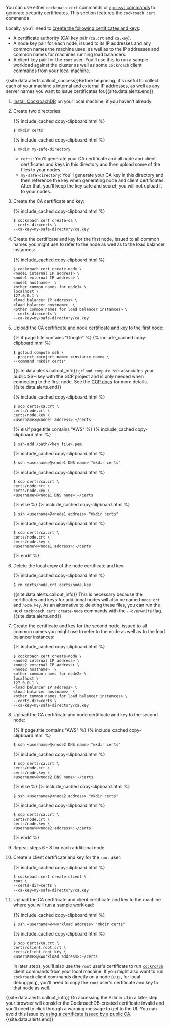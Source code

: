 You can use either `cockroach cert` commands or [`openssl` commands](create-security-certificates-openssl.html) to generate security certificates. This section features the `cockroach cert` commands.

Locally, you'll need to [create the following certificates and keys](cockroach-cert.html):

- A certificate authority (CA) key pair (`ca.crt` and `ca.key`).
- A node key pair for each node, issued to its IP addresses and any common names the machine uses, as well as to the IP addresses and common names for machines running load balancers.
- A client key pair for the `root` user. You'll use this to run a sample workload against the cluster as well as some `cockroach` client commands from your local machine.

{{site.data.alerts.callout_success}}Before beginning, it's useful to collect each of your machine's internal and external IP addresses, as well as any server names you want to issue certificates for.{{site.data.alerts.end}}

1. [Install CockroachDB](install-cockroachdb.html) on your local machine, if you haven't already.

2. Create two directories:

    {% include_cached copy-clipboard.html %}
    ~~~ shell
    $ mkdir certs
    ~~~

    {% include_cached copy-clipboard.html %}
    ~~~ shell
    $ mkdir my-safe-directory
    ~~~
    - `certs`: You'll generate your CA certificate and all node and client certificates and keys in this directory and then upload some of the files to your nodes.
    - `my-safe-directory`: You'll generate your CA key in this directory and then reference the key when generating node and client certificates. After that, you'll keep the key safe and secret; you will not upload it to your nodes.

3. Create the CA certificate and key:

    {% include_cached copy-clipboard.html %}
    ~~~ shell
    $ cockroach cert create-ca \
    --certs-dir=certs \
    --ca-key=my-safe-directory/ca.key
    ~~~

4. Create the certificate and key for the first node, issued to all common names you might use to refer to the node as well as to the load balancer instances:

    {% include_cached copy-clipboard.html %}
    ~~~ shell
    $ cockroach cert create-node \
    <node1 internal IP address> \
    <node1 external IP address> \
    <node1 hostname>  \
    <other common names for node1> \
    localhost \
    127.0.0.1 \
    <load balancer IP address> \
    <load balancer hostname>  \
    <other common names for load balancer instances> \
    --certs-dir=certs \
    --ca-key=my-safe-directory/ca.key
    ~~~

5. Upload the CA certificate and node certificate and key to the first node:
   
    {% if page.title contains "Google" %}
    {% include_cached copy-clipboard.html %}
    ~~~ shell
    $ gcloud compute ssh \
    --project <project name> <instance name> \
    --command "mkdir certs"
    ~~~

    {{site.data.alerts.callout_info}}
    `gcloud compute ssh` associates your public SSH key with the GCP project and is only needed when connecting to the first node. See the [GCP docs](https://cloud.google.com/sdk/gcloud/reference/compute/ssh) for more details.
    {{site.data.alerts.end}}

    {% include_cached copy-clipboard.html %}
    ~~~ shell
    $ scp certs/ca.crt \
    certs/node.crt \
    certs/node.key \
    <username>@<node1 address>:~/certs
    ~~~

    {% elsif page.title contains "AWS" %}
    {% include_cached copy-clipboard.html %}
    ~~~ shell
    $ ssh-add /path/<key file>.pem
    ~~~

    {% include_cached copy-clipboard.html %}
    ~~~ shell
    $ ssh <username>@<node1 DNS name> "mkdir certs"
    ~~~

    {% include_cached copy-clipboard.html %}
    ~~~ shell
    $ scp certs/ca.crt \
    certs/node.crt \
    certs/node.key \
    <username>@<node1 DNS name>:~/certs
    ~~~

    {% else %}
    {% include_cached copy-clipboard.html %}
    ~~~ shell
    $ ssh <username>@<node1 address> "mkdir certs"
    ~~~

    {% include_cached copy-clipboard.html %}
    ~~~ shell
    $ scp certs/ca.crt \
    certs/node.crt \
    certs/node.key \
    <username>@<node1 address>:~/certs
    ~~~
    {% endif %}

6. Delete the local copy of the node certificate and key:

    {% include_cached copy-clipboard.html %}
    ~~~ shell
    $ rm certs/node.crt certs/node.key
    ~~~

    {{site.data.alerts.callout_info}}
    This is necessary because the certificates and keys for additional nodes will also be named `node.crt` and `node.key`. As an alternative to deleting these files, you can run the next `cockroach cert create-node` commands with the `--overwrite` flag.
    {{site.data.alerts.end}}

7. Create the certificate and key for the second node, issued to all common names you might use to refer to the node as well as to the load balancer instances:

    {% include_cached copy-clipboard.html %}
    ~~~ shell
    $ cockroach cert create-node \
    <node2 internal IP address> \
    <node2 external IP address> \
    <node2 hostname>  \
    <other common names for node2> \
    localhost \
    127.0.0.1 \
    <load balancer IP address> \
    <load balancer hostname>  \
    <other common names for load balancer instances> \
    --certs-dir=certs \
    --ca-key=my-safe-directory/ca.key
    ~~~

8. Upload the CA certificate and node certificate and key to the second node:

    {% if page.title contains "AWS" %}
    {% include_cached copy-clipboard.html %}
    ~~~ shell
    $ ssh <username>@<node2 DNS name> "mkdir certs"
    ~~~

    {% include_cached copy-clipboard.html %}
    ~~~ shell
    $ scp certs/ca.crt \
    certs/node.crt \
    certs/node.key \
    <username>@<node2 DNS name>:~/certs
    ~~~

    {% else %}
    {% include_cached copy-clipboard.html %}
    ~~~ shell
    $ ssh <username>@<node2 address> "mkdir certs"
    ~~~

    {% include_cached copy-clipboard.html %}
    ~~~ shell
    $ scp certs/ca.crt \
    certs/node.crt \
    certs/node.key \
    <username>@<node2 address>:~/certs
    ~~~
    {% endif %}

9. Repeat steps 6 - 8 for each additional node.

10. Create a client certificate and key for the `root` user:

    {% include_cached copy-clipboard.html %}
    ~~~ shell
    $ cockroach cert create-client \
    root \
    --certs-dir=certs \
    --ca-key=my-safe-directory/ca.key
    ~~~

11. Upload the CA certificate and client certificate and key to the machine where you will run a sample workload:

    {% include_cached copy-clipboard.html %}
    ~~~ shell
    $ ssh <username>@<workload address> "mkdir certs"
    ~~~

    {% include_cached copy-clipboard.html %}
    ~~~ shell
    $ scp certs/ca.crt \
    certs/client.root.crt \
    certs/client.root.key \
    <username>@<workload address>:~/certs
    ~~~

    In later steps, you'll also use the `root` user's certificate to run [`cockroach`](cockroach-commands.html) client commands from your local machine. If you might also want to run `cockroach` client commands directly on a node (e.g., for local debugging), you'll need to copy the `root` user's certificate and key to that node as well.

{{site.data.alerts.callout_info}}
On accessing the Admin UI in a later step, your browser will consider the CockroachDB-created certificate invalid and you’ll need to click through a warning message to get to the UI. You can avoid this issue by [using a certificate issued by a public CA](create-security-certificates-custom-ca.html#accessing-the-admin-ui-for-a-secure-cluster).
{{site.data.alerts.end}}
